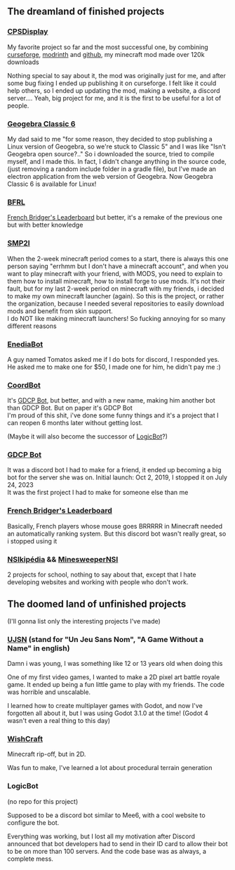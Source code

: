 ## The dreamland of finished projects

### [CPSDisplay](https://github.com/CPSDisplay)

My favorite project so far and the most successful one, by combining [curseforge](https://www.curseforge.com/minecraft/mc-mods/cpsdisplay), [modrinth](https://modrinth.com/mod/cpsdisplay/versions) and [github](https://github.com/CPSDisplay/cpsdisplay), my minecraft mod made over 120k downloads

Nothing special to say about it, the mod was originally just for me, and after some bug fixing I ended up publishing it on curseforge. I felt like it could help others, so I ended up updating the mod, making a website, a discord server.... Yeah, big project for me, and it is the first to be useful for a lot of people.

### [Geogebra Classic 6](https://github.com/Dams4K/geogebra6-linux)

My dad said to me "for some reason, they decided to stop publishing a Linux version of Geogebra, so we're stuck to Classic 5" and I was like "Isn't Geogebra open source?.." So i downloaded the source, tried to compile myself, and I made this. In fact, I didn't change anything in the source code, (just removing a random include folder in a gradle file), but I've made an electron application from the web version of Geogebra. Now Geogebra Classic 6 is available for Linux!

### [BFRL](https://github.com/Dams4K/BFRL)

[French Bridger's Leaderboard](#french-bridgers-leaderboard) but better, it's a remake of the previous one but with better knowledge

### [SMP2I](https://github.com/SMP2I-Community)

When the 2-week minecraft period comes to a start, there is always this one person saying "errhmm but I don't have a minecraft account", and when you want to play minecraft with your friend, with MODS, you need to explain to them how to install minecraft, how to install forge to use mods. It's not their fault, but for my last 2-week period on minecraft with my friends, i decided to make my own minecraft launcher (again). So this is the project, or rather the organization, because I needed several repositories to easily download mods and benefit from skin support.<br>
I do NOT like making minecraft launchers! So fucking annoying for so many different reasons

### [EnediaBot](https://github.com/Dams4K/EnediaBot)

A guy named Tomatos asked me if I do bots for discord, I responded yes. He asked me to make one for $50, I made one for him, he didn't pay me :)

### [CoordBot](https://github.com/Dams4K/CoordBot)

It's [GDCP Bot](#gdcp-bot), but better, and with a new name, making him another bot than GDCP Bot. But on paper it's GDCP Bot<br>
I'm proud of this shit, i've done some funny things and it's a project that I can reopen 6 months later without getting lost.

(Maybe it will also become the successor of [LogicBot](#logicbot)?)

### [GDCP Bot](https://github.com/Dams4K/GDCPBotV3)

It was a discord bot I had to make for a friend, it ended up becoming a big bot for the server she was on. Initial launch: Oct 2, 2019, I stopped it on July 24, 2023<br>
It was the first project I had to make for someone else than me

### [French Bridger's Leaderboard](https://github.com/Dams4K/FrenchMCPlayHDBridgers)

Basically, French players whose mouse goes BRRRRR in Minecraft needed an automatically ranking system. But this discord bot wasn't really great, so i stopped using it

### [NSIkipédia](https://github.com/Dams4K/NSIkipedia) && [MinesweeperNSI](https://github.com/Dams4K/MinesweeperNSI)

2 projects for school, nothing to say about that, except that I hate developing websites and working with people who don't work.

## The doomed land of unfinished projects
(I'll gonna list only the interesting projects I've made)

### [UJSN](https://github.com/Dams4K/UJSN) (stand for "Un Jeu Sans Nom", "A Game Without a Name" in english)

Damn i was young, I was something like 12 or 13 years old when doing this

One of my first video games, I wanted to make a 2D pixel art battle royale game. It ended up being a fun little game to play with my friends. The code was horrible and unscalable.

I learned how to create multiplayer games with Godot, and now I've forgotten all about it, but I was using Godot 3.1.0 at the time! (Godot 4 wasn't even a real thing to this day)

### [WishCraft](https://github.com/Dams4K/WishCraft)

Minecraft rip-off, but in 2D.

Was fun to make, I've learned a lot about procedural terrain generation

### LogicBot
(no repo for this project)

Supposed to be a discord bot similar to Mee6, with a cool website to configure the bot.

Everything was working, but I lost all my motivation after Discord announced that bot developers had to send in their ID card to allow their bot to be on more than 100 servers. And the code base was as always, a complete mess.
